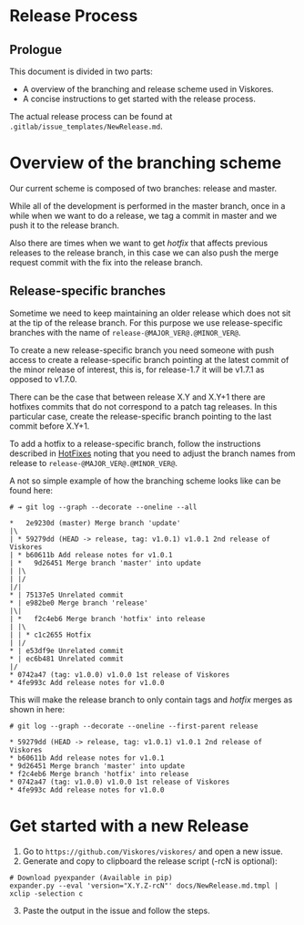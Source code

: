 Release Process
===============

## Prologue

This document is divided in two parts:
 - A overview of the branching and release scheme used in Viskores.
 - A concise instructions to get started with the release process.

The actual release process can be found at
`.gitlab/issue_templates/NewRelease.md`.

# Overview of the branching scheme

Our current scheme is composed of two branches: release and master.

While all of the development is performed in the master branch, once in a while
when we want to do a release, we tag a commit in master and we push it to the
release branch.

Also there are times when we want to get _hotfix_ that affects previous releases
to the release branch, in this case we can also push the merge request commit
with the fix into the release branch.

## Release-specific branches

Sometime we need to keep maintaining an older release which does not sit at the
tip of the release branch. For this purpose we use release-specific branches
with the name of `release-@MAJOR_VER@.@MINOR_VER@`.

To create a new release-specific branch you need someone with push access to
create a release-specific branch pointing at the latest commit of the minor
release of interest, this is, for release-1.7 it will be v1.7.1 as opposed to
v1.7.0.

There can be the case that between release X.Y and X.Y+1 there are hotfixes
commits that do not correspond to a patch tag releases. In this particular case,
create the release-specific branch pointing to the last commit before X.Y+1.

To add a hotfix to a release-specific branch, follow the instructions described
in [HotFixes](./ReleaseHotFix.md) noting that you need to adjust the branch
names from release to `release-@MAJOR_VER@.@MINOR_VER@`.


A not so simple example of how the branching scheme looks like can be found
here:

```git
# → git log --graph --decorate --oneline --all

*   2e9230d (master) Merge branch 'update'
|\
| * 59279dd (HEAD -> release, tag: v1.0.1) v1.0.1 2nd release of Viskores
| * b60611b Add release notes for v1.0.1
| *   9d26451 Merge branch 'master' into update
| |\
| |/
|/|
* | 75137e5 Unrelated commit
* | e982be0 Merge branch 'release'
|\|
| *   f2c4eb6 Merge branch 'hotfix' into release
| |\
| | * c1c2655 Hotfix
| |/
* | e53df9e Unrelated commit
* | ec6b481 Unrelated commit
|/
* 0742a47 (tag: v1.0.0) v1.0.0 1st release of Viskores
* 4fe993c Add release notes for v1.0.0
```

This will make the release branch to only contain tags and _hotfix_ merges as
shown in here:

```git
# git log --graph --decorate --oneline --first-parent release

* 59279dd (HEAD -> release, tag: v1.0.1) v1.0.1 2nd release of Viskores
* b60611b Add release notes for v1.0.1
* 9d26451 Merge branch 'master' into update
* f2c4eb6 Merge branch 'hotfix' into release
* 0742a47 (tag: v1.0.0) v1.0.0 1st release of Viskores
* 4fe993c Add release notes for v1.0.0
```

# Get started with a new Release

1. Go to `https://github.com/Viskores/viskores/` and open a new issue.
2. Generate and copy to clipboard the release script (-rcN is optional):
```
# Download pyexpander (Available in pip)
expander.py --eval 'version="X.Y.Z-rcN"' docs/NewRelease.md.tmpl | xclip -selection c
```
3. Paste the output in the issue and follow the steps.
